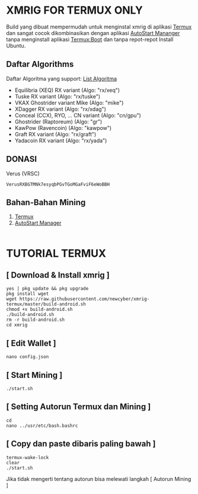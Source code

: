 # XMRIG FOR TERMUX ONLY
Build yang dibuat mempermudah untuk menginstal xmrig di aplikasi <a href=https://moneyblink.com/UhQzhTymk>Termux</a> dan sangat cocok dikombinasikan dengan aplikasi <a href=https://moneyblink.com/7kzerY1eXJx1>AutoStart Mananger</a> tanpa menginstall aplikasi <a href=https://moneyblink.com/VfD7ic46Ww9>Termux:Boot</a> dan tanpa repot-repot Install Ubuntu.

## Daftar Algorithms
Daftar Algoritma yang support: <a href=https://moneyblink.com/omSzhwaDak>List Algoritma</a>
- Equilibria (XEQ) RX variant (Algo: "rx/xeq")
- Tuske RX variant (Algo: "rx/tuske")
- VKAX Ghostrider variant Mike (Algo: "mike")
- XDagger RX variant (Algo: "rx/xdag")
- Conceal (CCX), RYO, ... CN variant (Algo: "cn/gpu")
- Ghostrider (Raptoreum) (Algo: "gr")
- KawPow (Ravencoin) (Algo: "kawpow")
- Graft RX variant (Algo: "rx/graft")
- Yadacoin RX variant (Algo: "rx/yada")

## DONASI
Verus (VRSC)
```
VerusRXBGTMNk7esyqbPGvTGoMGaFviF6eWoBBH
```

## Bahan-Bahan Mining
1. <a href=https://moneyblink.com/UhQzhTymk>Termux</a>
2. <a href=https://moneyblink.com/7kzerY1eXJx1>AutoStart Manager</a> <br><br>

# TUTORIAL TERMUX

## [ Download & Install xmrig ]
```
yes | pkg update && pkg upgrade
pkg install wget
wget https://raw.githubusercontent.com/newcyber/xmrig-termux/master/build-android.sh
chmod +x build-android.sh
./build-android.sh
rm -r build-android.sh
cd xmrig
```

## [ Edit Wallet ]
```
nano config.json
```

## [ Start Mining ]
```
./start.sh
```

## [ Setting Autorun Termux dan Mining ]
```
cd
nano ../usr/etc/bash.bashrc
```

## [ Copy dan paste dibaris paling bawah ]

```
termux-wake-lock
clear
./start.sh
```

Jika tidak mengerti tentang autorun bisa melewati langkah [ Autorun Mining ]
